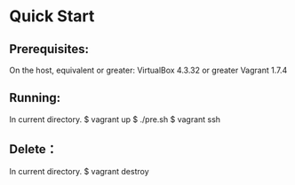 Quick Start
===========

Prerequisites:
--------------
On the host, equivalent or greater:
VirtualBox 4.3.32 or greater
Vagrant 1.7.4

Running:
--------
In current directory.
$ vagrant up
$ ./pre.sh
$ vagrant ssh

Delete：
--------
In current directory.
$ vagrant destroy
